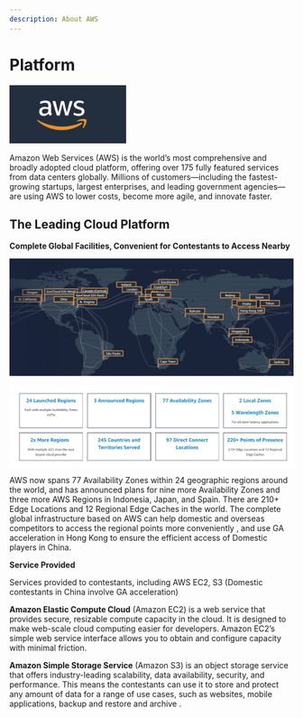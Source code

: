 ```yaml
---
description: About AWS
---
```


# Platform

![](../../.gitbook/assets/tu-pian-1.png) 

Amazon Web Services \(AWS\) is the world’s most comprehensive and broadly adopted cloud platform, offering over 175 fully featured services from data centers globally. Millions of customers—including the fastest-growing startups, largest enterprises, and leading government agencies—are using AWS to lower costs, become more agile, and innovate faster.

## The **L**eading Cloud Platform <a id="The_leading_cloud_platform"></a>

**Complete Global Facilities, Convenient for Contestants to Access Nearby**

![AWS Global Cloud Infrastructure](../../.gitbook/assets/image%20%2871%29.png)

![](../../.gitbook/assets/image%20%2870%29.png)

AWS now spans 77 Availability Zones within 24 geographic regions around the world, and has announced plans for nine more Availability Zones and three more AWS Regions in Indonesia, Japan, and Spain. There are 210+ Edge Locations and 12 Regional Edge Caches in the world. The complete global infrastructure based on AWS can help domestic and overseas competitors to access the regional points more conveniently , and use GA acceleration in Hong Kong to ensure the efficient access of Domestic players in China.

**Service Provided**

Services provided to contestants, including AWS EC2, S3 \(Domestic contestants in China involve GA acceleration\)

**Amazon Elastic Compute Cloud** \(Amazon EC2\) is a web service that provides secure, resizable compute capacity in the cloud. It is designed to make web-scale cloud computing easier for developers. Amazon EC2’s simple web service interface allows you to obtain and configure capacity with minimal friction.

**Amazon Simple Storage Service** \(Amazon S3\) is an object storage service that offers industry-leading scalability, data availability, security, and performance. This means the contestants can use it to store and protect any amount of data for a range of use cases, such as websites, mobile applications, backup and restore and archive .



